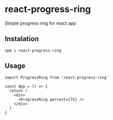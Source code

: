 # react-progress-ring

Simple progress ring for react app

## Instalation

```
npm i react-progress-ring
```

## Usage

```tsx
import ProgressRing from 'react-progress-ring'

const App = () => {
  return (
    <div>
      <ProgressRing percent={75} />
    </div>
  )
}
```
